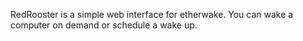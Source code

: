 RedRooster is a simple web interface for etherwake.  You can wake a computer on demand or schedule a wake up.